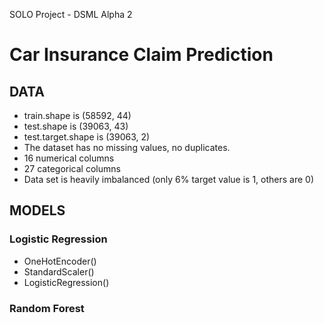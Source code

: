 SOLO Project - DSML Alpha 2

# Car Insurance Claim Prediction

## DATA

<ul>
  <li>train.shape is (58592, 44)</li>
  <li>test.shape is (39063, 43)</li>
  <li>test.target.shape is (39063, 2)</li>
  <li>The dataset has no missing values, no duplicates.</li>
  <li>16 numerical columns</li>
  <li>27 categorical columns</li>
  <li>Data set is heavily imbalanced (only 6% target value is 1, others are 0)</li>
</ul>


## MODELS

### Logistic Regression
<ul>
  <li>OneHotEncoder()</li>
  <li>StandardScaler()</li>
  <li>LogisticRegression()</li>
</ul>

   
### Random Forest